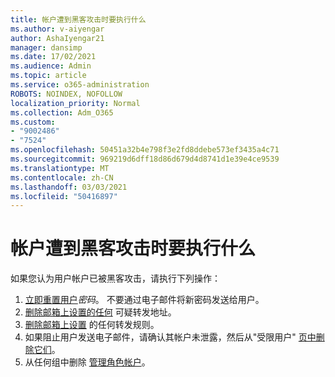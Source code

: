 ```yaml
---
title: 帐户遭到黑客攻击时要执行什么
ms.author: v-aiyengar
author: AshaIyengar21
manager: dansimp
ms.date: 17/02/2021
ms.audience: Admin
ms.topic: article
ms.service: o365-administration
ROBOTS: NOINDEX, NOFOLLOW
localization_priority: Normal
ms.collection: Adm_O365
ms.custom:
- "9002486"
- "7524"
ms.openlocfilehash: 50451a32b4e798f3e2fd8ddebe573ef3435a4c71
ms.sourcegitcommit: 969219d6dff18d86d679d4d8741d1e39e4ce9539
ms.translationtype: MT
ms.contentlocale: zh-CN
ms.lasthandoff: 03/03/2021
ms.locfileid: "50416897"
---
```

# <a name="what-to-do-when-an-account-is-hacked"></a>帐户遭到黑客攻击时要执行什么

如果您认为用户帐户已被黑客攻击，请执行下列操作：

1. [立即重置用户](https://go.microsoft.com/fwlink/?linkid=2103704)*密码*。 不要通过电子邮件将新密码发送给用户。
1. [删除邮箱上设置的任何](https://go.microsoft.com/fwlink/?linkid=2103705) 可疑转发地址。
1. [删除邮箱上设置](https://go.microsoft.com/fwlink/?linkid=2103706) 的任何转发规则。
1. 如果阻止用户发送电子邮件，请确认其帐户未泄露，然后从"受限用户" [页中删除它们](https://go.microsoft.com/fwlink/?linkid=2103706)。
1. 从任何组中删除 [管理角色帐户](https://go.microsoft.com/fwlink/?linkid=2092294)。
